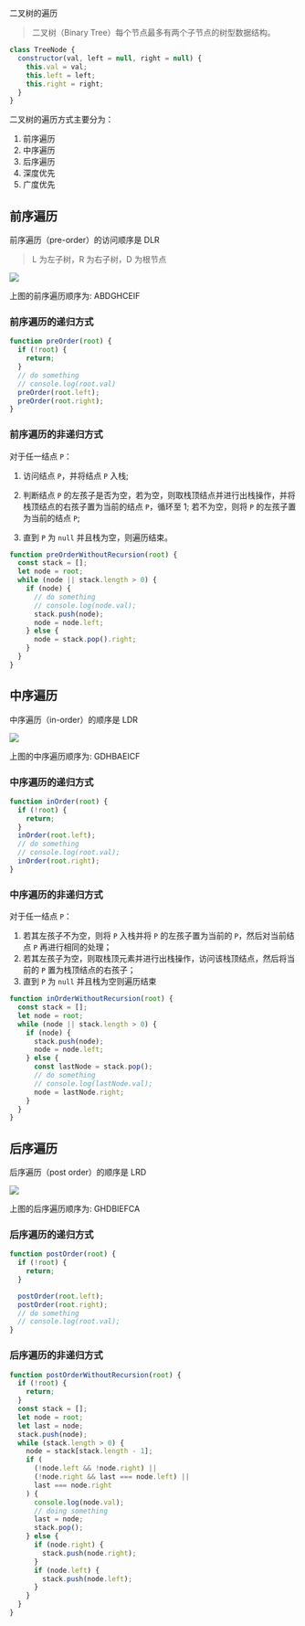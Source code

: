 #

二叉树的遍历

> 二叉树（Binary Tree）每个节点最多有两个子节点的树型数据结构。

```js
class TreeNode {
  constructor(val, left = null, right = null) {
    this.val = val;
    this.left = left;
    this.right = right;
  }
}
```

二叉树的遍历方式主要分为：

1. 前序遍历
2. 中序遍历
3. 后序遍历
4. 深度优先
5. 广度优先

## 前序遍历

前序遍历（pre-order）的访问顺序是 DLR

> L 为左子树，R 为右子树，D 为根节点

![](https://user-gold-cdn.xitu.io/2018/6/20/1641c591b79998b9?imageView2/0/w/1280/h/960/format/webp/ignore-error/1)

上图的前序遍历顺序为: ABDGHCEIF

### 前序遍历的递归方式

```js
function preOrder(root) {
  if (!root) {
    return;
  }
  // do something
  // console.log(root.val)
  preOrder(root.left);
  preOrder(root.right);
}
```

### 前序遍历的非递归方式

对于任一结点 `P`：

1. 访问结点 `P`，并将结点 `P` 入栈;

2. 判断结点 `P` 的左孩子是否为空，若为空，则取栈顶结点并进行出栈操作，并将栈顶结点的右孩子置为当前的结点 `P`，循环至 1; 若不为空，则将 `P` 的左孩子置为当前的结点 `P`;

3. 直到 `P` 为 `null` 并且栈为空，则遍历结束。

```js
function preOrderWithoutRecursion(root) {
  const stack = [];
  let node = root;
  while (node || stack.length > 0) {
    if (node) {
      // do something
      // console.log(node.val);
      stack.push(node);
      node = node.left;
    } else {
      node = stack.pop().right;
    }
  }
}
```

## 中序遍历

中序遍历（in-order）的顺序是 LDR

![](https://user-gold-cdn.xitu.io/2018/6/20/1641c591b78015a9?imageView2/0/w/1280/h/960/format/webp/ignore-error/1)

上图的中序遍历顺序为: GDHBAEICF

### 中序遍历的递归方式

```js
function inOrder(root) {
  if (!root) {
    return;
  }
  inOrder(root.left);
  // do something
  // console.log(root.val);
  inOrder(root.right);
}
```

### 中序遍历的非递归方式

对于任一结点 `P`：

1. 若其左孩子不为空，则将 `P` 入栈并将 `P` 的左孩子置为当前的 `P`，然后对当前结点 `P` 再进行相同的处理；
2. 若其左孩子为空，则取栈顶元素并进行出栈操作，访问该栈顶结点，然后将当前的 `P` 置为栈顶结点的右孩子；
3. 直到 `P` 为 `null` 并且栈为空则遍历结束

```js
function inOrderWithoutRecursion(root) {
  const stack = [];
  let node = root;
  while (node || stack.length > 0) {
    if (node) {
      stack.push(node);
      node = node.left;
    } else {
      const lastNode = stack.pop();
      // do something
      // console.log(lastNode.val);
      node = lastNode.right;
    }
  }
}
```

## 后序遍历

后序遍历（post order）的顺序是 LRD

![](https://user-gold-cdn.xitu.io/2018/6/20/1641c591b791e58b?imageView2/0/w/1280/h/960/format/webp/ignore-error/1)

上图的后序遍历顺序为: GHDBIEFCA

### 后序遍历的递归方式

```js
function postOrder(root) {
  if (!root) {
    return;
  }

  postOrder(root.left);
  postOrder(root.right);
  // do something
  // console.log(root.val);
}
```

### 后序遍历的非递归方式

```js
function postOrderWithoutRecursion(root) {
  if (!root) {
    return;
  }
  const stack = [];
  let node = root;
  let last = node;
  stack.push(node);
  while (stack.length > 0) {
    node = stack[stack.length - 1];
    if (
      (!node.left && !node.right) ||
      (!node.right && last === node.left) ||
      last === node.right
    ) {
      console.log(node.val);
      // doing something
      last = node;
      stack.pop();
    } else {
      if (node.right) {
        stack.push(node.right);
      }
      if (node.left) {
        stack.push(node.left);
      }
    }
  }
}
```
